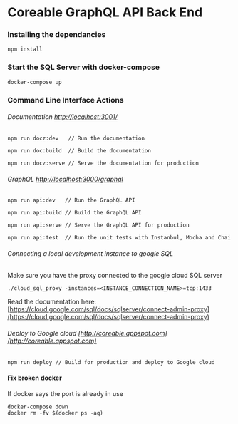 # Coreable GraphQL API Back End

  
### Installing the dependancies

  
`npm install`

  
### Start the SQL Server with docker-compose


`docker-compose up`


### Command Line Interface Actions

  
###### Documentation [http://localhost:3001/](http://localhost:3001/)

`npm run docz:dev   // Run the documentation`

`npm run doc:build  // Build the documentation`

`npm run docz:serve // Serve the documentation for production`

###### GraphQL [http://localhost:3000/graphql](http://localhost:3000/graphql)

`npm run api:dev   // Run the GraphQL API`

`npm run api:build // Build the GraphQL API`

`npm run api:serve // Serve the GraphQL API for production`

`npm run api:test  // Run the unit tests with Instanbul, Mocha and Chai`

###### Connecting a local development instance to google SQL

Make sure you have the proxy connected to the google cloud SQL server

`./cloud_sql_proxy -instances=<INSTANCE_CONNECTION_NAME>=tcp:1433`

Read the documentation here: [https://cloud.google.com/sql/docs/sqlserver/connect-admin-proxy](https://cloud.google.com/sql/docs/sqlserver/connect-admin-proxy)

###### Deploy to Google cloud [http://coreable.appspot.com](http://coreable.appspot.com)

`npm run deploy // Build for production and deploy to Google cloud`

#### Fix broken docker

If docker says the port is already in use

  
```
docker-compose down
docker rm -fv $(docker ps -aq)
```